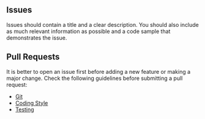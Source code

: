 ## Issues
Issues should contain a title and a clear description. You should also include as much relevant information as possible and a code sample that demonstrates the issue.

## Pull Requests
It is better to open an issue first before adding a new feature or making a major change. Check the following guidelines before submitting a pull request:
- [Git](https://github.com/marella/guides/tree/master/git)
- [Coding Style](https://github.com/marella/guides/blob/master/php/cs.md)
- [Testing](https://github.com/marella/guides/blob/master/php/testing.md)
